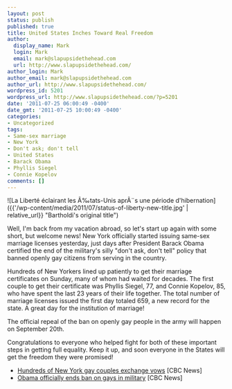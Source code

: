 ```yaml
---
layout: post
status: publish
published: true
title: United States Inches Toward Real Freedom
author:
  display_name: Mark
  login: Mark
  email: mark@slapupsidethehead.com
  url: http://www.slapupsidethehead.com/
author_login: Mark
author_email: mark@slapupsidethehead.com
author_url: http://www.slapupsidethehead.com/
wordpress_id: 5201
wordpress_url: http://www.slapupsidethehead.com/?p=5201
date: '2011-07-25 06:00:49 -0400'
date_gmt: '2011-07-25 10:00:49 -0400'
categories:
- Uncategorized
tags:
- Same-sex marriage
- New York
- Don't ask; don't tell
- United States
- Barack Obama
- Phyllis Siegel
- Connie Kopelov
comments: []
---
```

![La Liberté éclairant les Ã‰tats-Unis aprÃ¨s une période d'hibernation]({{'/wp-content/media/2011/07/status-of-liberty-new-title.jpg' | relative_url}} "Bartholdi's original title")

Well, I'm back from my vacation abroad, so let's start up again with some short, but welcome news! New York officially started issuing same-sex marriage licenses yesterday, just days after President Barack Obama certified the end of the military's silly "don't ask, don't tell" policy that banned openly gay citizens from serving in the country.

Hundreds of New Yorkers lined up patiently to get their marriage certificates on Sunday, many of whom had waited for decades. The first couple to get their certificate was Phyllis Siegel, 77, and Connie Kopelov, 85, who have spent the last 23 years of their life together. The total number of marriage licenses issued the first day totaled 659, a new record for the state. A great day for the institution of marriage!

The official repeal of the ban on openly gay people in the army will happen on September 20th.

Congratulations to everyone who helped fight for both of these important steps in getting full equality. Keep it up, and soon everyone in the States will get the freedom they were promised!

- [Hundreds of New York gay couples exchange vows](http://www.cbc.ca/news/world/story/2011/07/24/same-sex-marriage-new-york.html) [CBC News]
- [Obama officially ends ban on gays in military](http://www.cbc.ca/news/world/story/2011/07/22/obama-gays-military.html) [CBC News]
